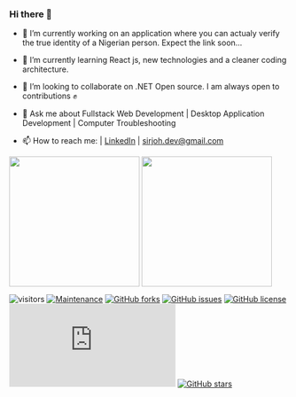 ### Hi there 👋

<!--
**abahjosephisrael/abahjosephisrael** is a ✨ _special_ ✨ repository because its `README.md` (this file) appears on your GitHub profile.

Here are some ideas to get you started:

- 🔭 I’m currently working on ...
- 🌱 I’m currently learning ...
- 👯 I’m looking to collaborate on ...
- 🤔 I’m looking for help with ...
- 💬 Ask me about ...
- 📫 How to reach me: ...
- 😄 Pronouns: ...
- ⚡ Fun fact: ...
-->
<!-- -  👨‍💻I am a Software Engineer, with a Lets-get-it, on-time and high-quality product spirit, and more than two years of experience designing requirements, designing, implementing, testing and delivering complex back-end and web applications using variety of programming languages and technologies. A .NET Evangelis✝
-->
- 🔭 I’m currently working on an application where you can actualy verify the true identity of a Nigerian person. Expect the link soon...

- 🌱 I’m currently learning React js, new technologies and a cleaner coding architecture.

- 👯 I’m looking to collaborate on .NET Open source. I am always open to contributions ✊

- 💬 Ask me about Fullstack Web Development | Desktop Application Development | Computer Troubleshooting

- 📫 How to reach me: | <a href="https://www.linkedin.com/in/abah-joseph-israel-8b7041126/">LinkedIn</a> | <a href="mailto:sirjoh.dev@gmail.com">sirjoh.dev@gmail.com</a>



<a href="https://github.com/abahjosephisrael/abahjosephisrael">
	<img height="235px" align="center" src="https://github-readme-stats.vercel.app/api?username=abahjosephisrael&title_color=ffffff&theme=vue-dark&show_icons=true&count_private=true" /></a>
<a href="https://github.com/abahjosephisrael/abahjosephisrael"><img height="235px" align="center" src="https://github-readme-stats.vercel.app/api/top-langs/?username=abahjosephisrael&title_color=ffffff&theme=vue-dark&show_icons=true&count_private=true" /></a>

<p></p>
<p></p>

![visitors](https://visitor-badge.glitch.me/badge?page_id=abahjosephisrael)
[![Maintenance](https://img.shields.io/badge/Maintained%3F-yes-green.svg)](https://gitHub.com/abahjosephisrael/abahjosephisrael/graphs/commit-activity)
[![GitHub forks](https://img.shields.io/github/forks/abahjosephisrael/abahjosephisrael.svg)](https://github.com/abahjosephisrael/abahjosephisrael/network)
[![GitHub issues](https://img.shields.io/github/issues/abahjosephisrael/abahjosephisrael.svg)](https://github.com/abahjosephisrael/abahjosephisrael/issues)
[![GitHub license](https://img.shields.io/github/license/abahjosephisrael/abahjosephisrael.svg)](https://github.com/abahjosephisrael/abahjosephisrael/blob/main/LICENSE)
[![Only 32 Kb](https://badge-size.herokuapp.com/abahjosephisrael/abahjosephisrael/main/README.md)](https://github.com/abahjosephisrael/abahjosephisrael/blob/main/README.md)
[![GitHub stars](https://img.shields.io/github/stars/abahjosephisrael/abahjosephisrael.svg?style=flat&label=Star&maxAge=2592000)](https://github.com/abahjosephisrael/abahjosephisrael/stargazers/)

